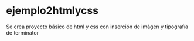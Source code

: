 # ejemplo2htmlycss
Se crea proyecto básico de html y css con inserción de imágen y tipografía de terminator
